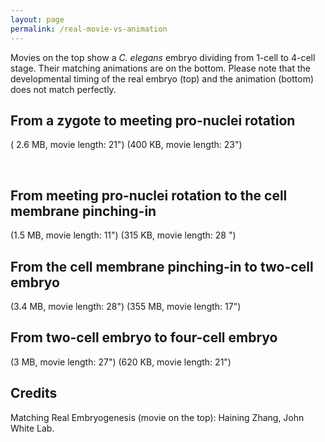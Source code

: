```yaml
---
layout: page
permalink: /real-movie-vs-animation
---
```

Movies on the top show a *C. elegans* embryo dividing from 1-cell to
4-cell stage. Their matching animations are on the bottom. Please note
that the developmental timing of the real embryo (top) and the animation
(bottom) does not match perfectly.

From a zygote to meeting pro-nuclei rotation
--------------------------------------------

( 2.6 MB, movie length: 21\") (400 KB, movie length: 23\")

   

From meeting pro-nuclei rotation to the cell membrane pinching-in
-----------------------------------------------------------------

(1.5 MB, movie length: 11\") (315 KB, movie length: 28 \")

From the cell membrane pinching-in to two-cell embryo
-----------------------------------------------------

(3.4 MB, movie length: 28\") (355 MB, movie length: 17\")

From two-cell embryo to four-cell embryo
----------------------------------------

(3 MB, movie length: 27\") (620 KB, movie length: 21\")

Credits
-------

Matching Real Embryogenesis (movie on the top): Haining Zhang, John
White Lab.
